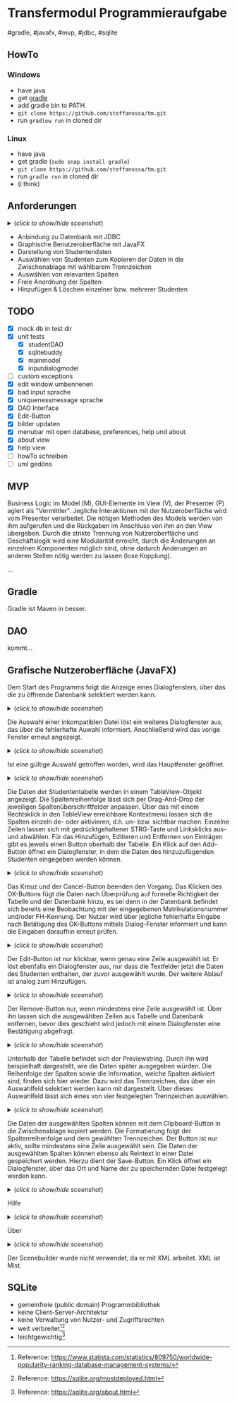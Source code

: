 # Transfermodul Programmieraufgabe
#gradle, #javafx, #mvp, #jdbc, #sqlite

## HowTo
### Windows
- have java
- get <a href="https://gradle.org/releases/">gradle</a>
- add gradle bin to PATH
- `git clone https://github.com/steffanossa/tm.git`
- run ``gradlew run`` in cloned dir
### Linux
- have java
- get gradle (`sudo snap install gradle`)
- `git clone https://github.com/steffanossa/tm.git`
- run `gradle run` in cloned dir
- (i think)


## Anforderungen
<details>
  <summary>(<i>click to show/hide sceenshot</i>)</summary>
  <!-- has to be followed by an empty line! -->
<img src="https://github.com/steffanossa/tm/assets/94658723/b2cf610b-20ab-44c0-bac0-66648f866720" width="400">
</details>

- Anbindung zu Datenbank mit JDBC
- Graphische Benutzeroberfläche mit JavaFX
- Darstellung von Studentendaten
- Auswählen von Studenten zum Kopieren der Daten in die Zwischenablage mit wählbarem Trennzeichen
- Auswählen von relevanten Spalten
- Freie Anordnung der Spalten
- Hinzufügen & Löschen einzelner bzw. mehrerer Studenten

## TODO
- [x] mock db in test dir
- [x] unit tests
  - [x] studentDAO
  - [x] sqlitebuddy
  - [x] mainmodel
  - [x] inputdialogmodel
- [ ] custom exceptions
- [x] edit window umbennenen
- [x] bad input sprache
- [x] uniquenessmessage sprache
- [x] DAO Interface
- [x] Edit-Button
- [x] bilder updaten
- [x] menubar mit open database, preferences, help und about
- [x] about view
- [x] help view
- [ ] howTo schreiben
- [ ] uml gedöns

## MVP

Business Logic im Model (M), GUI-Elemente im View (V), der Presenter (P) agiert als "Vermittler". Jegliche Interaktionen mit der Nutzeroberfläche wird vom Presenter verarbeitet. Die nötigen Methoden des Models werden von ihm aufgerufen und die Rückgaben im Anschluss von ihm an den View übergeben. Durch die strikte Trennung von Nutzeroberfläche und Geschäftslogik wird eine Modularität erreicht, durch die Änderungen an einzelnen Komponenten möglich sind, ohne dadurch Änderungen an anderen Stellen nötig werden zu lassen (lose Kopplung).

...

## Gradle

Gradle ist <xmlstinkt>Maven</xmlstinkt> in besser.

## DAO

kommt...

## Grafische Nutzeroberfläche (JavaFX)

Dem Start des Programms folgt die Anzeige eines Dialogfensters, über das die zu öffnende Datenbank selektiert werden kann.
<details>
  <summary>(<i>click to show/hide sceenshot</i>)</summary>
  <!-- has to be followed by an empty line! -->
  
![image](https://github.com/steffanossa/tm/assets/94658723/fceee68c-0d84-4b1e-b577-f64e217f150c)
</details>

Die Auswahl einer inkompatiblen Datei löst ein weiteres Dialogfenster aus, das über die fehlerhafte Auwahl informiert. Anschließend wird das vorige Fenster erneut angezeigt.
<details>
  <summary>(<i>click to show/hide sceenshot</i>)</summary>
  <!-- has to be followed by an empty line! -->
  
![image](https://github.com/steffanossa/tm/assets/94658723/1b3e4941-a51d-49cf-b506-fcb5c0a5ec71)
</details>

Ist eine gültige Auswahl getroffen worden, wird das Hauptfenster geöffnet.
<details>
  <summary>(<i>click to show/hide sceenshot</i>)</summary>
  <!-- has to be followed by an empty line! -->
  
![image](https://github.com/steffanossa/tm/assets/94658723/59ff4840-2e36-49b0-876b-aec49706482c)
</details>

Die Daten der Studententabelle werden in einem TableView-Objekt angezeigt. Die Spaltenreihenfolge lässt sich per Drag-And-Drop der jeweiligen Spaltenüberschriftfelder anpassen. Über das mit einem Rechtsklick in den TableView erreichbare Kontextmenü lassen sich die Spalten einzeln de- oder aktivieren, d.h. un- bzw. sichtbar machen. Einzelne Zeilen lassen sich mit gedrücktgehaltener STRG-Taste und Linksklicks aus- und abwählen.
Für das Hinzufügen, Editieren und Entfernen von Einträgen gibt es jeweils einen Button oberhalb der Tabelle.
Ein Klick auf den Add-Button öffnet ein Dialogfenster, in dem die Daten des hinzuzufügenden Studenten eingegeben werden können.
<details>
  <summary>(<i>click to show/hide sceenshot</i>)</summary>
  <!-- has to be followed by an empty line! -->
  
![image](https://github.com/steffanossa/tm/assets/94658723/59ca2799-12db-4c5e-be45-c5285aa010fd)
</details>

Das Kreuz und der Cancel-Button beenden den Vorgang.
Das Klicken des OK-Buttons fügt die Daten nach Überprüfung auf formelle Richtigkeit der Tabelle und der Datenbank hinzu, es sei denn in der Datenbank befindet sich bereits eine Beobachtung mit der eingegebenen Matrikulationsnummer und/oder FH-Kennung. Der Nutzer wird über jegliche fehlerhafte Eingabe nach Betätigung des OK-Buttons mittels Dialog-Fenster informiert und kann die Eingaben daraufhin erneut prüfen.
<details>
  <summary>(<i>click to show/hide sceenshot</i>)</summary>
  <!-- has to be followed by an empty line! -->
  
![image](https://github.com/steffanossa/tm/assets/94658723/34e3430a-67df-46a5-b773-324787b842bf)
![image](https://github.com/steffanossa/tm/assets/94658723/dab26eab-91bc-455c-bb99-eadb13de6b52)
</details>

Der Edit-Button ist nur klickbar, wenn genau eine Zeile ausgewählt ist. Er löst ebenfalls ein Dialogfenster aus, nur dass die Textfelder jetzt die Daten des Studenten enthalten, der zuvor ausgewählt wurde. Der weitere Ablauf ist analog zum Hinzufügen.
<details>
  <summary>(<i>click to show/hide sceenshot</i>)</summary>
  <!-- has to be followed by an empty line! -->
  
![image](https://github.com/steffanossa/tm/assets/94658723/3bca4572-5d1c-4f42-a08f-a33ba251b40e)
</details>

Der Remove-Button nur, wenn mindestens eine Zeile ausgewählt ist. Über ihn lassen sich die ausgewählten Zeilen aus Tabelle und Datenbank entfernen, bevor dies geschieht wird jedoch mit einem Dialogfenster eine Bestätigung abgefragt.
<details>
  <summary>(<i>click to show/hide sceenshot</i>)</summary>
  <!-- has to be followed by an empty line! -->
  
![image](https://github.com/steffanossa/tm/assets/94658723/0782f9d3-b00f-4114-b919-b0292f326e96)
</details>

Unterhalb der Tabelle befindet sich der Previewstring. Durch ihn wird beispielhaft dargestellt, wie die Daten später ausgegeben würden. Die Reihenfolge der Spalten sowie die Information, welche Spalten aktiviert sind, finden sich hier wieder. Dazu wird das Trennzeichen, das über ein Auswahlfeld selektiert werden kann mit dargestellt. Über dieses Auswahlfeld lässt sich eines von vier festgelegten Trennzeichen auswählen.
<details>
  <summary>(<i>click to show/hide sceenshot</i>)</summary>
  <!-- has to be followed by an empty line! -->
  
![image](https://github.com/steffanossa/tm/assets/94658723/7cbaa57f-548f-494b-947a-80788ed56bc7)
</details>

Die Daten der ausgewählten Spalten können mit dem Clipboard-Button in die Zwischenablage kopiert werden. Die Formatierung folgt der Spaltenreihenfolge und dem gewählten Trennzeichen. Der Button ist nur aktiv, sollte mindestens eine Zeile ausgewählt sein.
Die Daten der ausgewählten Spalten können ebenso als Reintext in einer Datei gespeichert werden. Hierzu dient der Save-Button. Ein Klick öffnet ein Dialogfenster, über das Ort und Name der zu speichernden Datei festgelegt werden kann.
<details>
  <summary>(<i>click to show/hide sceenshot</i>)</summary>
  <!-- has to be followed by an empty line! -->
  
![image](https://github.com/steffanossa/tm/assets/94658723/e2206fa7-c5ec-4a8f-bb7c-e6092d1d1fbe)
</details>

Hilfe

<details>
  <summary>(<i>click to show/hide sceenshot</i>)</summary>
  <!-- has to be followed by an empty line! -->

![image](https://github.com/steffanossa/tm/assets/94658723/4fec96c9-1f3c-4995-ac16-5a58caf6b1bb)
</details>

Über

<details>
  <summary>(<i>click to show/hide sceenshot</i>)</summary>
  <!-- has to be followed by an empty line! -->

![image](https://github.com/steffanossa/tm/assets/94658723/67cf0e4d-5ee6-4dd6-8ce0-a7c8fb9db951)
</details>

Der Scenebuilder wurde nicht verwendet, da er mit XML arbeitet. XML ist Mist.

## SQLite

- gemeinfreie (public domain) Programmbibliothek
- keine Client-Server-Architektur
- keine Verwaltung von Nutzer- und Zugriffsrechten
- weit verbreitet[^2][^3]
- leichtgewichtig[^4]


[^2]: Reference: https://www.statista.com/statistics/809750/worldwide-popularity-ranking-database-management-systems/

[^3]: Reference: https://sqlite.org/mostdeployed.html

[^4]: Reference: https://sqlite.org/about.html
